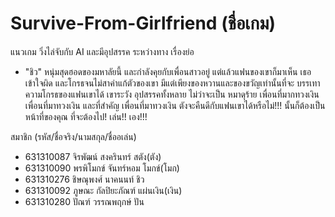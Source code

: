 
# Survive-From-Girlfriend (ชื่อเกม)
   แนวเกม
   วิ่งไล่จับกับ AI และมีอุปสรรค ระหว่างทาง
   เรื่องย่อ
   - "ชิว" หนุ่มสุดฮอดของมหาลัยนี้ และกำลังคุยกับเพื่อนสาวอยู่ แต่แล้วแฟนของเขาก็มาเห็น เธอเข้าใจผิด และโกรธจนไม่สาคำแก้ตัวของเขา
   มีแต่เพียงของหวานและของขวัญเท่านั้นที่จะ บรรเทาความโกรธของแฟนเขาได้ 
   เขาระวัง อุปสรรคทั้งหลาย ไม่ว่าจะเป็น หมาดุร้าย เพื่อนที่มากทวงเงิน เพื่อนที่มาทวงเงิน และที่สำคัญ เพื่อนที่มาทวงเงิน
   ตังจะคืนดีกับแฟนเขาได้หรือไม่!!! นั้นก็ต้องเป็นหน้าที่ของคุณ ที่จะต้องไป! เล่น!! เอง!!!
   
สมาชิก (รหัส/ชื่อจริง/นามสกุล/ชื่ออเล่น)
 - 631310087	จิรพัฒน์ สงครินทร์     สตัง(ตัง)
 - 631310090	พรพิโมกข์ จันทร์หอม   โมกข์(โมก)
 - 631310276	ชิษณุพงศ์ นาคนนท์    ชิว
 - 631310092	ภูษณะ กัลปิยะภัณฑ์    แผ่นเงิน(เงิน)
 - 631310280	ปัณฑ์ วรรณพฤกษ์     ปัน

